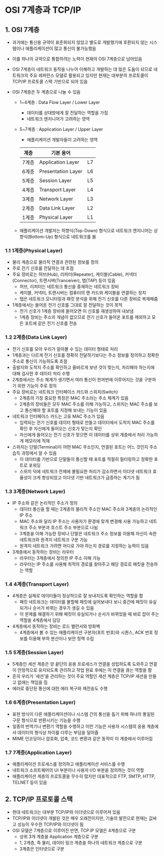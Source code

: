 



# OSI 7계층과 TCP/IP

## 1. OSI 7계층

- 과거에는 통신용 규약이 표준화되지 않았고 별도로 개발했기에 호환되지 않는 시스템이나 애플리케이션이 많고 통신이 불가능했음
- 이를 하나의 규약으로 통합하려는 노력이 현재의 OSI 7계층으로 남아있음
- OSI 7계층이 네트워크 동작을 나누어 이해하고 개발하는 데 많은 도움이 되므로 네트워크의 주요 레퍼런스 모델로 활용되고 있지만 현재는 대부분의 프로토콜이 TCP/IP 프로토콜 스택 기반으로 되어 있음

- OSI 7계층은 두 계층으로 나눌 수 있음

  - 1~4계층 : Data Flow Layer / Lower Layer

    - 데이터를 상대방에게 잘 전달하는 역할을 가짐
    - 네트워크 엔지니어가 고려하는 영역

  - 5~7계층 : Application Layer / Upper Layer

    - 애플리케이션 개발자들이 고려하는 영역

    | 계층  | 기본 용어          |      |
    | ----- | ------------------ | ---- |
    | 7계층 | Application Layer  | L7   |
    | 6계층 | Presentation Layer | L6   |
    | 5계층 | Session Layer      | L5   |
    | 4계층 | Transport Layer    | L4   |
    | 3계층 | Network Layer      | L3   |
    | 2계층 | Data Link Layer    | L2   |
    | 1계층 | Physical Layer     | L1   |

  - 애플리케이션 개발자는 하향식(Top-Down) 형식으로 네트워크 엔지니어는 상향식(Bottom-Up) 형식으로 네트워크를 봄

### 1.1 1계층(Physical Layer)

- 물리 계층으로 물리적 연결과 관련된 정보를 정의
- 주로 전기 신호를 전달하는 데 초점
- 주요 장비로는 허브(Hub), 리피터(Repeater), 케이블(Cable), 커넥터(Connector), 트랜시버(Tranceiver), 탭(TAP) 등이 있음
  - 허브, 리피터는 네트워크 통신을 중재하는 네트워크 장비
  - 케이블, 커넥터, 트랜시버는 컴퓨터의 랜 카드와 케이블을 연결하는 장치
  - 탭은 네트워크 모니터링과 패킷 분석을 위해 전기 신호를 다른 장비로 복제해줌
- 1계층에서는 들어온 전기 신호를 그대로 잘 전달하는 것이 목적
  - 전기 신호가 1계층 장비에 들어오면 이 신호를 재생성하여 내보냄
  - 1계층 장비는 주소의 개념이 없으므로 전기 신호가 들어온 포트를 제외하고 모든 포트에 같은 전기 신호를 전송

### 1.2 2계층(Data Link Layer)

- 전기 신호를 모아 우리가 알아볼 수 있는 데이터 형태로 처리
- 1계층과는 다르게 전기 신호를 정확히 전달하기보다는 주소 정보를 정의하고 정확한 주소로 통신이 가능하도록 초점
- 출발지와 도착지 주소를 확인하고 올바르게 보낸 것이 맞는지, 처리해야 하는지에 대해 검사한 후 데이터 처리 수행
- 2계층에서는 주소 체계가 생기면서 여러 통신이 한꺼번에 이루어지는 것을 구분하기 위한 기능이 주로 정의
- 주요 장비로는 네트워크 인터페이스 카드와 스위치(Switch)
  - 2계층의 가장 중요한 특징은 MAC 주소라는 주소 체계가 있음
  - 2계층의 장비들은 모두 MAC 주소를 이해 가능하고, 스위치는 MAC 주소를 보고 통신해야 할 포트를 지정해 보내는 기능이 있음
- 네트워크 인터페이스 카드는 고유 MAC 주소가 있음
  - 입력되는 전기 신호를 데이터 형태로 만들고 데이터에서 도착지 MAC 주소를 확인 후 자신에게 들어오는 신호가 맞는지 확인
  - 자신에게 들어오는 전기 신호가 맞으면 이 데이터를 상위 계층에서 처리 가능하게 메모리에 적재
- 스위치는 단말(Terminal)이 어떤 MAC 주소인지, 연결된 포트는 어느 것인지 주소 습득 과정에서 알 수 있음
  - 이 데이터를 기반으로 단말들이 통신할 때 포트를 적절히 필터링하고 정확한 포트로 포워딩
  - 스위치 덕에 네트워크 전체에 불필요한 처리가 감소하면서 이더넷 네트워크 효율성이 크게 향상되었고 이더넷 기반 네트워크가 급증하는 계기가 됨

### 1.3 3계층(Network Layer)

- IP 주소와 같은 논리적인 주소가 정의
  - 데이터 통신을 할 때는 2계층의 물리적 주소인 MAC 주소와 3계층의 논리적인 IP 주소
  - MAC 주소와 달리 IP 주소는 사용자가 환경에 맞게 변경해 사용 가능하고 네트워크 주소 부분과 호스트 주소 부분으로 나뉨
  - 3계층을 이해 가능한 장비나 단말은 네트워크 주소 정보를 이용해 자신이 속한 네트워크와 원격지 네트워크 구분 가능
  - 원격지 네트워크 가려면 어디로 가야 하는지 경로를 지정하는 능력이 있음
- 3계층에서 동작하는 장비는 라우터
  - 라우터는 3계층에서 정의한 IP 주소 이해 가능
  - 라우터는 IP 주소를 사용해 최적의 경로를 찾아주고 해당 경로로 패킷을 전송하는 역할

### 1.4 4계층(Transport Layer)

- 4계층은 실제로 데이터들이 정상적으로 잘 보내지도록 확인하는 역할을 함
  - 패킷 네트워크는 데이터를 불할해 패킷에 실어보내다 보니 중간에 패킷이 유실되거나 순서가 바뀌는 경우가 생길 수 있음
  - 이 문제를 해결하기 위해 패킷이 유실되거나 순서가 바뀌었을 때 바로 잡아 주는 역할을 4계층에서 담당
- 4계층에서 동작하는 장비는 로드 밸런서와 방화벽
  - 4계층에서 볼 수 있는 애플리케이션 구분자(포트 번호)와 시퀀스, ACK 번호 정보를 이용해 부하 분산이나 보안 정책 수립

### 1.5 5계층(Session Layer)

- 5계층인 세션 계층은 양 끝단의 응용 프로세스가 연결을 성립하도록 도와주고 연결이 안정적으로 유지되도록 관리하고 작업 완료 후에는 이 연결을 끊는 역할을 함
- 흔히 우리가 '세션'을 관리하는 것이 주요 역할인 세션 계층은 TCP/IP 세션을 만들고 없애는 책임을 짐
- 에러로 중단된 통신에 대한 에러 복구와 재전송도 수행

### 1.6 6계층(Presentation Layer)

- 표현 방식이 다른 애플리케이션이나 시스템 간의 통신을 돕기 위해 하나의 통일된 구문 형식으로 반환시키는 기능을 수행
- 일종의 번역기나 변환기 역할을 수행하고 이런 기능은 사용자 시스템의 응용 계층에서 데이터의 형식상 차이를 다루는 부담을 덜어줌
- MIME 인코딩이나 암호화, 압축, 코드 변환과 같은 동작이 이 계층에서 이루어짐

### 1.7 7계층(Application Layer)

- 애플리케이션 프로세스를 정의하고 애플리케이션 서비스를 수행
- 네트워크 소프트웨어의 UI 부분이나 사용자 I/O 부분을 정의하는 것이 역할
- 애플리케이션 게층의 프로토콜을 무수히 많지만 대표적으로 FTP, SMTP, HTTP, TELNET 등이 있음

## 2. TCP/IP 프로토콜 스택

- 현대 네트워크는 대부분 TCP/IP와 이더넷으로 이루어져 있음
- TCP/IP와 이더넷이 개발된 것은 매우 오래전이지만, 기술의 발전으로 현재는 값싸고 성능이 우수한 TCP/IP와 이더넷이 됨
- OSI 모델은 7계층으로 이루어진 반면, TCP.IP 모델은 4계층으로 구분
  - 상위 3개 계층을 Application 계층으로 구분
  - 1, 2계층, 즉 물리, 데이터 링크 계층을 하나의 네트워크 계층으로 구분
  - 3계층은 인터넷으로 구분